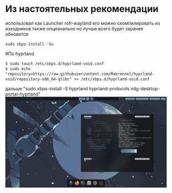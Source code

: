 # Из настоятельных рекомендации
использовал как Launcher rofi-wayland его можно скомпилировать из 
изходников также опцианально но лучше всего будет заранее обновится
```
sudo xbps-install -Su
```

#По hyprland
```
$ sudo touch /etc/xbps.d/hyprland-void.conf
$ sudo echo "repository=https://raw.githubusercontent.com/Makrennel/hyprland-void/repository-x86_64-glibc" >> /etc/xbps.d/hyprland-void.conf
```
дальше "sudo xbps-install -S hyprland hyprland-protocols xdg-desktop-portal-hyprland"
![img1](hypr-catppuccin.png)
